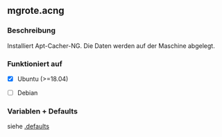 ## mgrote.acng
### Beschreibung
Installiert Apt-Cacher-NG.
Die Daten werden auf der Maschine abgelegt.

### Funktioniert auf
- [x] Ubuntu (>=18.04)
- [ ] Debian


### Variablen + Defaults
siehe [.defaults](./defaults/main.yml)
